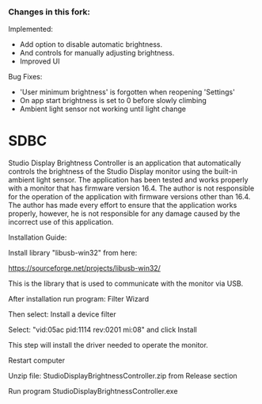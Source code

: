### Changes in this fork:
Implemented:
- Add option to disable automatic brightness.
- And controls for manually adjusting brightness.
- Improved UI

Bug Fixes:
- 'User minimum brightness' is forgotten when reopening 'Settings'
- On app start brightness is set to 0 before slowly climbing
- Ambient light sensor not working until light change


# SDBC
Studio Display Brightness Controller is an application that automatically controls the brightness of the Studio Display monitor using the built-in ambient light sensor. The application has been tested and works properly with a monitor that has firmware version 16.4. The author is not responsible for the operation of the application with firmware versions other than 16.4. The author has made every effort to ensure that the application works properly, however, he is not responsible for any damage caused by the incorrect use of this application.


Installation Guide:

Install library "libusb-win32" from here:

https://sourceforge.net/projects/libusb-win32/

This is the library that is used to communicate with the monitor via USB.


After installation run program: Filter Wizard

Then select: Install a device filter

Select: "vid:05ac pid:1114 rev:0201 mi:08" and click Install

This step will install the driver needed to operate the monitor.


Restart computer


Unzip file: StudioDisplayBrightnessController.zip from Release section

Run program StudioDisplayBrightnessController.exe


